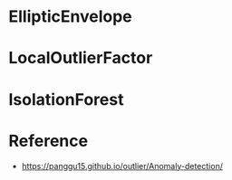 # EllipticEnvelope

# LocalOutlierFactor

# IsolationForest

# Reference
- https://panggu15.github.io/outlier/Anomaly-detection/

